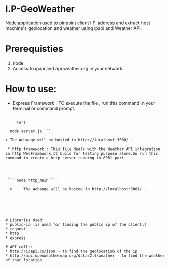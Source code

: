 # I.P-GeoWeather
Node application used to  pinpoint client I.P. address and extract host machine's geolocation and weather using ipapi and Weather API. 


# Prerequisties
1. node.
2. Access to ipapi and api.weather.org in your network.

# How to use:
 * Express Framework : TO execute the file , run this command in your terminal or command prompt.
 
 ``` npm run start  
     
      (or)
      
   node server.js ```
      
 > The Webpage will be hosted in http://localhost:3000/ .
 
  * http framework : This file deals with the Weather API integration in http WebFramework.It build for testing purpose alone.So run this command to create a http server running in 8081 port.

      
      
      
  ``` node http_main ```
      
   >     The Webpage will be hosted in http://localhost:8081/ .
  
 
  

 
 
# Libraries Used:
* public-ip (is used for finding the public ip of the client.)
* request
* http
* express

# API calls:
* http://ipapi.co/json - to find the geolocation of the ip
* http://api.openweathermap.org/data/2.5/weather - to find the weather of that location

